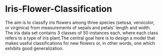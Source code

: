 # Iris-Flower-Classification

The aim is to classify iris flowers among three species (setosa, versicolor, or virginica) from measurements of sepals and petals' length and width. The iris data set contains 3 classes of 50 instances each, where each class refers to a type of iris plant.The central goal here is to design a model that makes useful classifications for new flowers or, in other words, one which exhibits good generalization.
